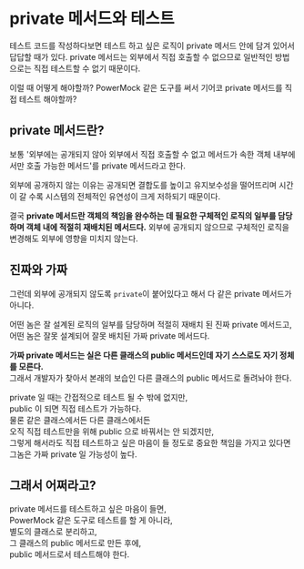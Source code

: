 # private 메서드와 테스트

테스트 코드를 작성하다보면 테스트 하고 싶은 로직이 private 메서드 안에 담겨 있어서 답답할 때가 있다. private 메서드는 외부에서 직접 호출할 수 없으므로 일반적인 방법으로는 직접 테스트할 수 없기 때문이다.

이럴 때 어떻게 해야할까? PowerMock 같은 도구를 써서 기어코 private 메서드를 직접 테스트 해야할까?


## private 메서드란?

보통 '외부에는 공개되지 않아 외부에서 직접 호출할 수 없고 메서드가 속한 객체 내부에서만 호출 가능한 메서드'를 private 메서드라고 한다.

외부에 공개하지 않는 이유는 공개되면 결합도를 높이고 유지보수성을 떨어뜨리며 시간이 갈 수록 시스템의 전체적인 유연성이 크게 저하되기 때문이다.

결국 **private 메서드란 객체의 책임을 완수하는 데 필요한 구체적인 로직의 일부를 담당하며 객체 내에 적절히 재배치된 메서드다.** 외부에 공개되지 않으므로 구체적인 로직을 변경해도 외부에 영향을 미치지 않는다.


## 진짜와 가짜

그런데 외부에 공개되지 않도록 `private`이 붙어있다고 해서 다 같은 private 메서드가 아니다.

어떤 놈은 잘 설계된 로직의 일부를 담당하며 적절히 재배치 된 진짜 private 메서드고,  
어떤 놈은 잘못 설계되어 잘못 배치된 가짜 private 메서드다.

**가짜 private 메서드는 실은 다른 클래스의 public 메서드인데 자기 스스로도 자기 정체를 모른다.**  
그래서 개발자가 찾아서 본래의 보습인 다른 클래스의 public 메서드로 돌려놔야 한다.

private 일 때는 간접적으로 테스트 될 수 밖에 없지만,  
public 이 되면 직접 테스트가 가능하다.  
물론 같은 클래스에서든 다른 클래스에서든  
오직 직접 테스트만을 위해 public 으로 바꿔서는 안 되겠지만,  
그렇게 해서라도 직접 테스트하고 싶은 마음이 들 정도로 중요한 책임을 가지고 있다면 그놈은 가짜 private 일 가능성이 높다.

## 그래서 어쩌라고?

private 메서드를 테스트하고 싶은 마음이 들면,  
PowerMock 같은 도구로 테스트를 할 게 아니라,  
별도의 클래스로 분리하고,  
그 클래스의 public 메서드로 만든 후에,  
public 메서드로서 테스트해야 한다.
